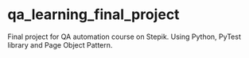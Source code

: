 # qa_learning_final_project
Final project for QA automation course on Stepik. Using Python, PyTest library and Page Object Pattern.
